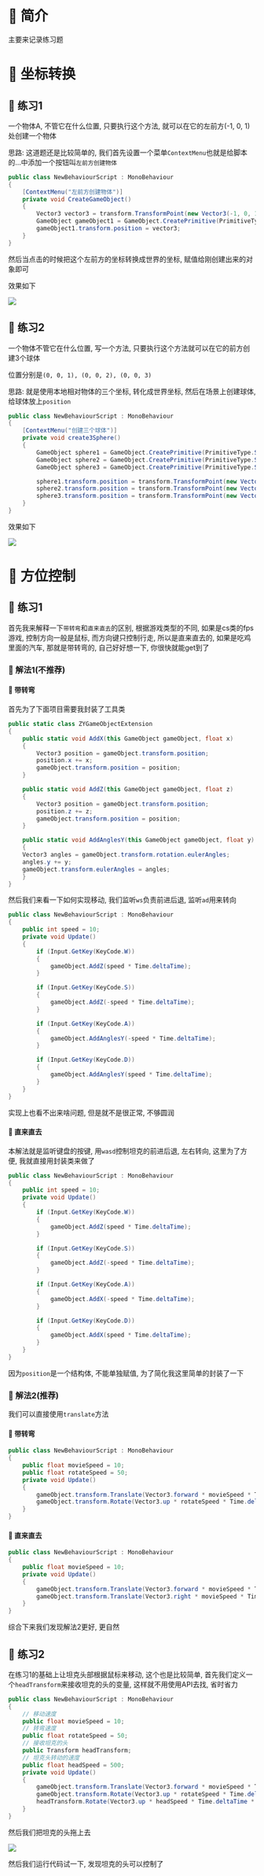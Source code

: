 # 🍎 简介

主要来记录练习题

# 🍎 坐标转换

## 🌲 练习1

一个物体A, 不管它在什么位置, 只要执行这个方法, 就可以在它的左前方(-1, 0, 1)处创建一个物体

思路: 这道题还是比较简单的, 我们首先设置一个菜单`ContextMenu`也就是给脚本的...中添加一个按钮叫`左前方创建物体`

```cs
public class NewBehaviourScript : MonoBehaviour
{
    [ContextMenu("左前方创建物体")]
    private void CreateGameObject()
    {
        Vector3 vector3 = transform.TransformPoint(new Vector3(-1, 0, 1));
        GameObject gameObject1 = GameObject.CreatePrimitive(PrimitiveType.Cube);
        gameObject1.transform.position = vector3;
    }
}
```

然后当点击的时候把这个左前方的坐标转换成世界的坐标, 赋值给刚创建出来的对象即可

效果如下

![](images/Pasted%20image%2020250918124536.png)

## 🌲 练习2

一个物体不管它在什么位置, 写一个方法, 只要执行这个方法就可以在它的前方创建3个球体

位置分别是`(0, 0, 1), (0, 0, 2), (0, 0, 3)`

思路: 就是使用本地相对物体的三个坐标, 转化成世界坐标, 然后在场景上创建球体, 给球体放上`position`

```cs
public class NewBehaviourScript : MonoBehaviour
{
    [ContextMenu("创建三个球体")]
    private void create3Sphere()
    {
        GameObject sphere1 = GameObject.CreatePrimitive(PrimitiveType.Sphere);
        GameObject sphere2 = GameObject.CreatePrimitive(PrimitiveType.Sphere);
        GameObject sphere3 = GameObject.CreatePrimitive(PrimitiveType.Sphere);

        sphere1.transform.position = transform.TransformPoint(new Vector3(0, 0, 1));
        sphere2.transform.position = transform.TransformPoint(new Vector3(0, 0, 2));
        sphere3.transform.position = transform.TransformPoint(new Vector3(0, 0, 3));
    }
}
```

效果如下

![](images/Pasted%20image%2020250918124256.png)

# 🍎 方位控制

## 🌲 练习1

首先我来解释一下`带转弯`和`直来直去`的区别, 根据游戏类型的不同, 如果是cs类的fps游戏, 控制方向一般是鼠标, 而方向键只控制行走, 所以是直来直去的, 如果是吃鸡里面的汽车, 那就是带转弯的, 自己好好想一下, 你很快就能get到了



### 🌸 解法1(不推荐)

#### 🌼 带转弯

首先为了下面项目需要我封装了工具类

```cs
public static class ZYGameObjectExtension
{
    public static void AddX(this GameObject gameObject, float x)
    {
        Vector3 position = gameObject.transform.position;
        position.x += x;
        gameObject.transform.position = position;
    }

    public static void AddZ(this GameObject gameObject, float z)
    {
        Vector3 position = gameObject.transform.position;
        position.z += z;
        gameObject.transform.position = position;
    }

	public static void AddAnglesY(this GameObject gameObject, float y)
	{
    Vector3 angles = gameObject.transform.rotation.eulerAngles;
    angles.y += y;
    gameObject.transform.eulerAngles = angles;
	}
}
```

然后我们来看一下如何实现移动, 我们监听`ws`负责前进后退, 监听`ad`用来转向

```cs
public class NewBehaviourScript : MonoBehaviour
{
    public int speed = 10;
    private void Update()
    {
        if (Input.GetKey(KeyCode.W))
        {
            gameObject.AddZ(speed * Time.deltaTime);
        }

        if (Input.GetKey(KeyCode.S))
        {
            gameObject.AddZ(-speed * Time.deltaTime);
        }

        if (Input.GetKey(KeyCode.A))
        {
            gameObject.AddAnglesY(-speed * Time.deltaTime);
        }

        if (Input.GetKey(KeyCode.D))
        {
            gameObject.AddAnglesY(speed * Time.deltaTime);
        }
    }
}
```

实现上也看不出来啥问题, 但是就不是很正常, 不够圆润

#### 🌼 直来直去

本解法就是监听键盘的按键, 用`wasd`控制坦克的前进后退, 左右转向, 这里为了方便, 我就直接用封装类来做了

```cs
public class NewBehaviourScript : MonoBehaviour
{
    public int speed = 10;
    private void Update()
    {
        if (Input.GetKey(KeyCode.W))
        {
            gameObject.AddZ(speed * Time.deltaTime);
        }

        if (Input.GetKey(KeyCode.S))
        {
            gameObject.AddZ(-speed * Time.deltaTime);
        }

        if (Input.GetKey(KeyCode.A))
        {
            gameObject.AddX(-speed * Time.deltaTime);
        }

        if (Input.GetKey(KeyCode.D))
        {
            gameObject.AddX(speed * Time.deltaTime);
        }
    }
}
```

因为`position`是一个结构体, 不能单独赋值, 为了简化我这里简单的封装了一下

### 🌸 解法2(推荐)

我们可以直接使用`translate`方法

#### 🌼 带转弯

```cs
public class NewBehaviourScript : MonoBehaviour
{
    public float movieSpeed = 10;
    public float rotateSpeed = 50;
    private void Update()
    {
        gameObject.transform.Translate(Vector3.forward * movieSpeed * Time.deltaTime * Input.GetAxis("Vertical"));
        gameObject.transform.Rotate(Vector3.up * rotateSpeed * Time.deltaTime * Input.GetAxis("Horizontal"));
    }
}
```

#### 🌼 直来直去

```cs
public class NewBehaviourScript : MonoBehaviour
{
    public float movieSpeed = 10;
    private void Update()
    {
        gameObject.transform.Translate(Vector3.forward * movieSpeed * Time.deltaTime * Input.GetAxis("Vertical"));
        gameObject.transform.Translate(Vector3.right * movieSpeed * Time.deltaTime * Input.GetAxis("Horizontal"));
    }
}
```

综合下来我们发现解法2更好, 更自然

## 🌲 练习2

在练习1的基础上让坦克头部根据鼠标来移动, 这个也是比较简单, 首先我们定义一个`headTransform`来接收坦克的头的变量, 这样就不用使用API去找, 省时省力

```cs
public class NewBehaviourScript : MonoBehaviour
{
    // 移动速度
    public float movieSpeed = 10;
    // 转弯速度
    public float rotateSpeed = 50;
    // 接收坦克的头
    public Transform headTransform;
    // 坦克头转动的速度
    public float headSpeed = 500;
    private void Update()
    {
        gameObject.transform.Translate(Vector3.forward * movieSpeed * Time.deltaTime * Input.GetAxis("Vertical"));
        gameObject.transform.Rotate(Vector3.up * rotateSpeed * Time.deltaTime * Input.GetAxis("Horizontal"));
        headTransform.Rotate(Vector3.up * headSpeed * Time.deltaTime * Input.GetAxis("Mouse X"));
    }
}
```

然后我们把坦克的头拖上去

![](images/Pasted%20image%2020250922195353.png)

然后我们运行代码试一下, 发现坦克的头可以控制了




